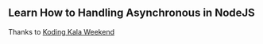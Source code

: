 ## Learn How to Handling Asynchronous in NodeJS


Thanks to [Koding Kala Weekend](https://medium.com/koding-kala-weekend/bagaimana-javascript-menghandle-proses-asynchronous-callback-promise-coroutine-dan-async-await-928326575289)
